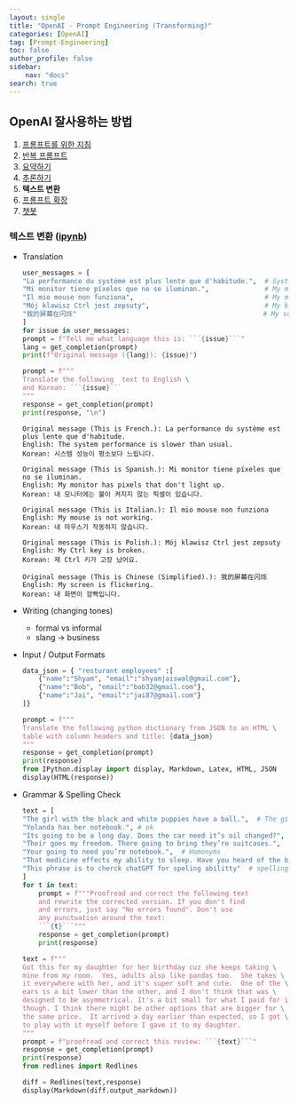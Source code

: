 ```yaml
---
layout: single
title: "OpenAI - Prompt Engineering (Transforming)"
categories: [OpenAI]
tag: [Prompt-Engineering]
toc: false
author_profile: false
sidebar:
    nav: "docs"
search: true
---
```




## OpenAI 잘사용하는 방법 

1. [프롬프트를 위한 지침](https://rho715.github.io/openai/OpenAI-PE_1/)
2. [반복 프롬프트](https://rho715.github.io/openai/OpenAI-PE_2/)
3. [요약하기](https://rho715.github.io/openai/OpenAI-PE_2/)
4. [추론하기](https://rho715.github.io/openai/OpenAI-PE_3/)
5. **텍스트 변환**
6. [프롬프트 확장](https://rho715.github.io/openai/OpenAI-PE_5/)
7. [챗봇](https://rho715.github.io/openai/OpenAI-PE_6/)


### 텍스트 변환 ([ipynb](https://colab.research.google.com/drive/1pN-9psJQ4pmpgn0d4AJsY7QgwD45Ef7_?usp=sharing))

- Translation 
    ```python
    user_messages = [
    "La performance du système est plus lente que d'habitude.",  # System performance is slower than normal         
    "Mi monitor tiene píxeles que no se iluminan.",              # My monitor has pixels that are not lighting
    "Il mio mouse non funziona",                                 # My mouse is not working
    "Mój klawisz Ctrl jest zepsuty",                             # My keyboard has a broken control key
    "我的屏幕在闪烁"                                               # My screen is flashing
    ] 
    for issue in user_messages:
    prompt = f"Tell me what language this is: ```{issue}```"
    lang = get_completion(prompt)
    print(f"Original message ({lang}): {issue}")

    prompt = f"""
    Translate the following  text to English \
    and Korean: ```{issue}```
    """
    response = get_completion(prompt)
    print(response, "\n")
    ```
    ```
    Original message (This is French.): La performance du système est plus lente que d'habitude.
    English: The system performance is slower than usual.
    Korean: 시스템 성능이 평소보다 느립니다. 

    Original message (This is Spanish.): Mi monitor tiene píxeles que no se iluminan.
    English: My monitor has pixels that don't light up.
    Korean: 내 모니터에는 불이 켜지지 않는 픽셀이 있습니다. 

    Original message (This is Italian.): Il mio mouse non funziona
    English: My mouse is not working.
    Korean: 내 마우스가 작동하지 않습니다. 

    Original message (This is Polish.): Mój klawisz Ctrl jest zepsuty
    English: My Ctrl key is broken.
    Korean: 제 Ctrl 키가 고장 났어요. 

    Original message (This is Chinese (Simplified).): 我的屏幕在闪烁
    English: My screen is flickering.
    Korean: 내 화면이 깜빡입니다. 
    ```

- Writing (changing tones)
    - formal vs informal 
    - slang -> business 
- Input / Output Formats 
    ```python
    data_json = { "resturant employees" :[ 
        {"name":"Shyam", "email":"shyamjaiswal@gmail.com"},
        {"name":"Bob", "email":"bob32@gmail.com"},
        {"name":"Jai", "email":"jai87@gmail.com"}
    ]}

    prompt = f"""
    Translate the following python dictionary from JSON to an HTML \
    table with column headers and title: {data_json}
    """
    response = get_completion(prompt)
    print(response)
    from IPython.display import display, Markdown, Latex, HTML, JSON
    display(HTML(response))
    ```
- Grammar & Spelling Check 
    ```python
    text = [ 
    "The girl with the black and white puppies have a ball.",  # The girl has a ball.
    "Yolanda has her notebook.", # ok
    "Its going to be a long day. Does the car need it’s oil changed?",  # Homonyms
    "Their goes my freedom. There going to bring they’re suitcases.",  # Homonyms
    "Your going to need you’re notebook.",  # Homonyms
    "That medicine effects my ability to sleep. Have you heard of the butterfly affect?", # Homonyms
    "This phrase is to cherck chatGPT for speling abilitty"  # spelling
    ]
    for t in text:
        prompt = f"""Proofread and correct the following text
        and rewrite the corrected version. If you don't find
        and errors, just say "No errors found". Don't use 
        any punctuation around the text:
        ```{t}```"""
        response = get_completion(prompt)
        print(response)
    ```
    ```python
    text = f"""
    Got this for my daughter for her birthday cuz she keeps taking \
    mine from my room.  Yes, adults also like pandas too.  She takes \
    it everywhere with her, and it's super soft and cute.  One of the \
    ears is a bit lower than the other, and I don't think that was \
    designed to be asymmetrical. It's a bit small for what I paid for it \
    though. I think there might be other options that are bigger for \
    the same price.  It arrived a day earlier than expected, so I got \
    to play with it myself before I gave it to my daughter.
    """
    prompt = f"proofread and correct this review: ```{text}```"
    response = get_completion(prompt)
    print(response)
    from redlines import Redlines

    diff = Redlines(text,response)
    display(Markdown(diff.output_markdown))
    ```